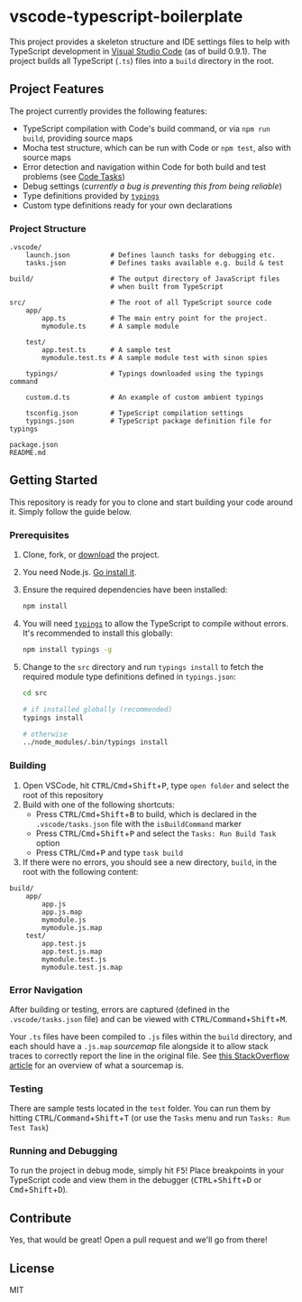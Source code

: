 # vscode-typescript-boilerplate

This project provides a skeleton structure and IDE settings files to help with TypeScript development in [Visual Studio Code][vscode] (as of build 0.9.1). The project builds all TypeScript (`.ts`) files into a `build` directory in the root.

## Project Features

The project currently provides the following features:

* TypeScript compilation with Code's build command, or via `npm run build`, providing source maps
* Mocha test structure, which can be run with Code or `npm test`, also with source maps
* Error detection and navigation within Code for both build and test problems (see [Code Tasks](https://code.visualstudio.com/Docs/editor/tasks))
* Debug settings (_currently a bug is preventing this from being reliable_)
* Type definitions provided by [`typings`][typings]
* Custom type definitions ready for your own declarations

### Project Structure

```text
.vscode/
    launch.json          # Defines launch tasks for debugging etc.
    tasks.json           # Defines tasks available e.g. build & test

build/                   # The output directory of JavaScript files
                         # when built from TypeScript

src/                     # The root of all TypeScript source code
    app/
        app.ts           # The main entry point for the project.
        mymodule.ts      # A sample module

    test/
        app.test.ts      # A sample test
        mymodule.test.ts # A sample module test with sinon spies

    typings/             # Typings downloaded using the typings command

    custom.d.ts          # An example of custom ambient typings

    tsconfig.json        # TypeScript compilation settings
    typings.json         # TypeScript package definition file for typings

package.json
README.md
```

## Getting Started

This repository is ready for you to clone and start building your code around it. Simply follow the guide below.

### Prerequisites

1. Clone, fork, or [download](//github.com/Codesleuth/vscode-typescript-boilerplate/releases) the project.
1. You need Node.js. [Go install it][nodejsdownload].
1. Ensure the required dependencies have been installed:
    ```bash
    npm install
    ```

1. You will need [`typings`][typings] to allow the TypeScript to compile without errors. It's recommended to install this globally:
    ```bash
    npm install typings -g
    ```

1. Change to the `src` directory and run `typings install` to fetch the required module type definitions defined in `typings.json`:
    ```bash
    cd src

    # if installed globally (recommended)
    typings install

    # otherwise
    ../node_modules/.bin/typings install
    ```

### Building

1. Open VSCode, hit <kbd>CTRL</kbd>/<kbd>Cmd</kbd>+<kbd>Shift</kbd>+<kbd>P</kbd>, type `open folder` and select the root of this repository
1. Build with one of the following shortcuts:
   * Press <kbd>CTRL</kbd>/<kbd>Cmd</kbd>+<kbd>Shift</kbd>+<kbd>B</kbd> to build, which is declared in the `.vscode/tasks.json` file with the `isBuildCommand` marker
   * Press <kbd>CTRL</kbd>/<kbd>Cmd</kbd>+<kbd>Shift</kbd>+<kbd>P</kbd> and select the `Tasks: Run Build Task` option
   * Press <kbd>CTRL</kbd>/<kbd>Cmd</kbd>+<kbd>P</kbd> and type `task build`
1. If there were no errors, you should see a new directory, `build`, in the root with the following content:
  ```text
  build/
      app/
          app.js
          app.js.map
          mymodule.js
          mymodule.js.map
      test/
          app.test.js
          app.test.js.map
          mymodule.test.js
          mymodule.test.js.map
  ```

### Error Navigation

After building or testing, errors are captured (defined in the `.vscode/tasks.json` file) and can be viewed with <kbd>CTRL</kbd>/<kbd>Command</kbd>+<kbd>Shift</kbd>+<kbd>M</kbd>.

Your `.ts` files have been compiled to `.js` files within the `build` directory, and each should have a `.js.map` _sourcemap_ file alongside it to allow stack traces to correctly report the line in the original file. See [this StackOverflow article][sourcemapquestion] for an overview of what a sourcemap is.

### Testing

There are sample tests located in the `test` folder. You can run them by hitting <kbd>CTRL</kbd>/<kbd>Command</kbd>+<kbd>Shift</kbd>+<kbd>T</kbd> (or use the `Tasks` menu and run `Tasks: Run Test Task`)

### Running and Debugging

To run the project in debug mode, simply hit <kbd>F5</kbd>! Place breakpoints in your TypeScript code and view them in the debugger (<kbd>CTRL</kbd>+<kbd>Shift</kbd>+<kbd>D</kbd> or <kbd>Cmd</kbd>+<kbd>Shift</kbd>+<kbd>D</kbd>).

## Contribute

Yes, that would be great! Open a pull request and we'll go from there!

## License

MIT

[vscode]: https://code.visualstudio.com/
[nodejsdownload]: https://nodejs.org/download/
[sourcemapquestion]: http://stackoverflow.com/questions/21719562/javascript-map-files-javascript-source-maps
[typings]: https://www.npmjs.com/package/typings
